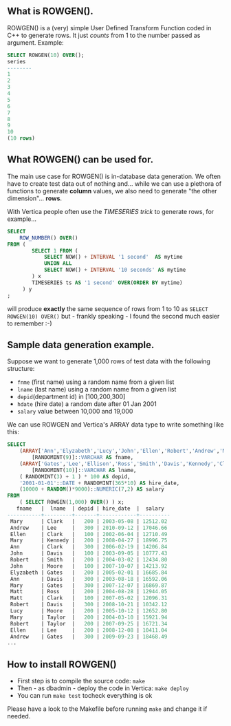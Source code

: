﻿## What is ROWGEN().
ROWGEN() is a (very) simple User Defined Transform Function coded in C++ to generate rows. It just *counts* from 1 to the number passed as argument. Example:

```sql
SELECT ROWGEN(10) OVER();
series
--------
1
2
3
4
5
6
7
8
9
10
(10 rows)
```
## What ROWGEN() can be used for.
The main use case for ROWGEN() is in-database data generation. We often have to create test data out of nothing and... while we can use a plethora of functions to generate **column** values, we also need to generate "the other dimension"... **rows**.

With Vertica people often use the *TIMESERIES trick* to generate rows, for example...

```sql
SELECT
    ROW_NUMBER() OVER() 
FROM ( 
        SELECT 1 FROM (
            SELECT NOW() + INTERVAL '1 second'  AS mytime 
            UNION ALL 
            SELECT NOW() + INTERVAL '10 seconds' AS mytime 
        ) x
        TIMESERIES ts AS '1 second' OVER(ORDER BY mytime) 
     ) y
;
```
will produce **exactly** the same sequence of rows from 1 to 10 as ```SELECT ROWGEN(10) OVER()``` but - frankly speaking - I found the second much easier to remember :-)

## Sample data generation example.
Suppose we want to generate 1,000 rows of test data with the following structure:
- ```fnme``` (first name) using a random name from a given list
- ```lname``` (last name) using a random name from a given list
- ```depid```(department id) in [100,200,300]
- ```hdate``` (hire date) a random date after 01 Jan 2001
- ```salary``` value between 10,000 and 19,000

We can use ROWGEN and Vertica's ARRAY data type to write something like this:
```sql
SELECT 
    (ARRAY['Ann','Elyzabeth','Lucy','John','Ellen','Robert','Andrew','Mary','Matt'])
        [RANDOMINT(9)]::VARCHAR AS fname,
    (ARRAY['Gates','Lee','Ellison','Ross','Smith','Davis','Kennedy','Clark','Moore','Taylor'])
        [RANDOMINT(10)]::VARCHAR AS lname,
    ( RANDOMINT(3) + 1 ) * 100 AS depid,
    '2001-01-01'::DATE + RANDOMINT(365*10) AS hire_date,
    (10000 + RANDOM()*9000)::NUMERIC(7,2) AS salary
FROM
    ( SELECT ROWGEN(1,000) OVER() ) x;
   fname   |  lname  | depid | hire_date  |  salary  
-----------+---------+-------+------------+----------
 Mary      | Clark   |   200 | 2003-05-08 | 12512.02
 Andrew    | Lee     |   300 | 2010-09-12 | 17046.66
 Ellen     | Clark   |   100 | 2002-06-04 | 12710.49
 Mary      | Kennedy |   200 | 2008-04-27 | 18996.75
 Ann       | Clark   |   300 | 2006-02-19 | 14206.84
 John      | Davis   |   100 | 2003-09-05 | 10777.43
 Robert    | Smith   |   200 | 2004-03-02 | 12434.80
 John      | Moore   |   100 | 2007-10-07 | 14213.92
 Elyzabeth | Gates   |   200 | 2005-02-01 | 16685.84
 Ann       | Davis   |   300 | 2003-08-18 | 16592.06
 Mary      | Gates   |   300 | 2007-12-07 | 16869.87
 Matt      | Ross    |   200 | 2004-08-28 | 12944.05
 Matt      | Clark   |   100 | 2007-05-02 | 12096.31
 Robert    | Davis   |   300 | 2008-10-21 | 10342.12
 Lucy      | Moore   |   200 | 2005-10-12 | 12652.80
 Mary      | Taylor  |   200 | 2004-03-10 | 15921.94
 Robert    | Taylor  |   200 | 2007-09-25 | 16721.34
 Ellen     | Lee     |   200 | 2008-12-08 | 10411.04
 Andrew    | Gates   |   300 | 2009-09-23 | 18468.49
...
```
## How to install ROWGEN()
- First step is to compile the source code: ```make```
- Then - as dbadmin - deploy the code in Vertica: ```make deploy```
- You can run ```make test``` tocheck everything is ok

Please have a look to the Makefile before running ```make``` and change it if needed.
